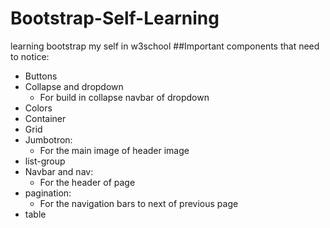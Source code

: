 # Bootstrap-Self-Learning
learning bootstrap my self in w3school
##Important components that need to notice:
- Buttons
- Collapse and dropdown
    * For build in collapse navbar of dropdown
- Colors
- Container
- Grid
- Jumbotron:
    * For the main image of header image
- list-group
- Navbar and nav:
    * For the header of page
- pagination:
    * For the navigation bars to next of previous page
- table
